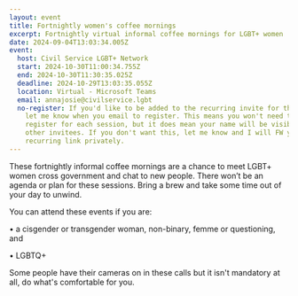 ```yaml
---
layout: event
title: Fortnightly women's coffee mornings
excerpt: Fortnightly virtual informal coffee mornings for LGBT+ women
date: 2024-09-04T13:03:34.005Z
event:
  host: Civil Service LGBT+ Network
  start: 2024-10-30T11:00:34.755Z
  end: 2024-10-30T11:30:35.025Z
  deadline: 2024-10-29T13:03:35.055Z
  location: Virtual - Microsoft Teams
  email: annajosie@civilservice.lgbt
  no-register: If you'd like to be added to the recurring invite for these please
    let me know when you email to register. This means you won't need to
    register for each session, but it does mean your name will be visible to
    other invitees. If you don't want this, let me know and I will FW you the
    recurring link privately.
---
```

These fortnightly informal coffee mornings are a chance to meet LGBT+ women cross government and chat to new people. There won’t be an agenda or plan for these sessions. Bring a brew and take some time out of your day to unwind. 

You can attend these events if you are:

• a cisgender or transgender woman, non-binary, femme or questioning, and

• LGBTQ+

S﻿ome people have their cameras on in these calls but it isn't mandatory at all, do what's comfortable for you.